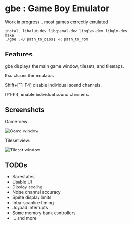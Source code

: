 # gbe : Game Boy Emulator

Work in progress .. most games correctly emulated
````
install libalut-dev libopenal-dev libglew-dev libglm-dev
make
./gbe [-B path_to_bios] -R path_to_rom
````

Features
---
gbe displays the main game window, tilesets, and tilemaps.

Esc closes the emulator.

Shift+[F1-F4] disable individual sound channels.

[F1-F4] enable individual sound channels.

Screenshots
---
Game view:

![Game window](https://raw.githubusercontent.com/psaikko/gbe/master/img/Game_screenshot.png)

Tileset view:

![Tileset window](https://raw.githubusercontent.com/psaikko/gbe/master/img/Tileset_screenshot.png)

TODOs
---
- Savestates
- Usable UI
- Display scaling
- Noise channel accuracy
- Sprite display limits
- Intra-scanline timing
- Joypad interrupts
- Some memory bank controllers
- ... and more

